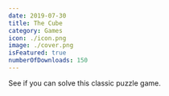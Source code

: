 ```yaml
---
date: 2019-07-30
title: The Cube
category: Games
icon: ./icon.png
image: ./cover.png
isFeatured: true
numberOfDownloads: 150
---
```


See if you can solve this classic puzzle game.